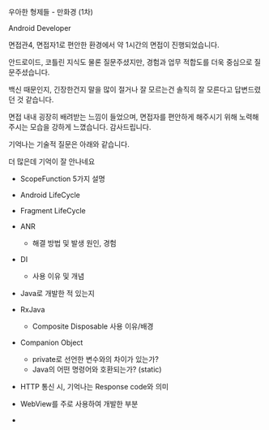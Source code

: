 우아한 형제들 - 만화경 (1차)

Android Developer





면접관4, 면접자1로 편안한 환경에서 약 1시간의 면접이 진행되었습니다.

안드로이드, 코틀린 지식도 물론 질문주셨지만, 경험과 업무 적합도를 더욱 중심으로 질문주셨습니다.

백신 때문인지, 긴장한건지 말을 많이 절거나 잘 모르는건 솔직히 잘 모른다고 답변드렸던 것 같습니다.

면접 내내 굉장히 배려받는 느낌이 들었으며, 면접자를 편안하게 해주시기 위해 노력해주시는 모습을 강하게 느꼈습니다. 감사드립니다.





기억나는 기술적 질문은 아래와 같습니다.

더 많은데 기억이 잘 안나네요



- ScopeFunction 5가지 설명
- Android LifeCycle
- Fragment LifeCycle
- ANR
  - 해결 방법 및 발생 원인, 경험
- DI
  - 사용 이유 및 개념
- Java로 개발한 적 있는지
- RxJava
  - Composite Disposable 사용 이유/배경
- Companion Object
  - private로 선언한 변수와의 차이가 있는가?
  - Java의 어떤 명령어와 호환되는가? (static)



- HTTP 통신 시, 기억나는 Response code와 의미
- WebView를 주로 사용하여 개발한 부분
- 